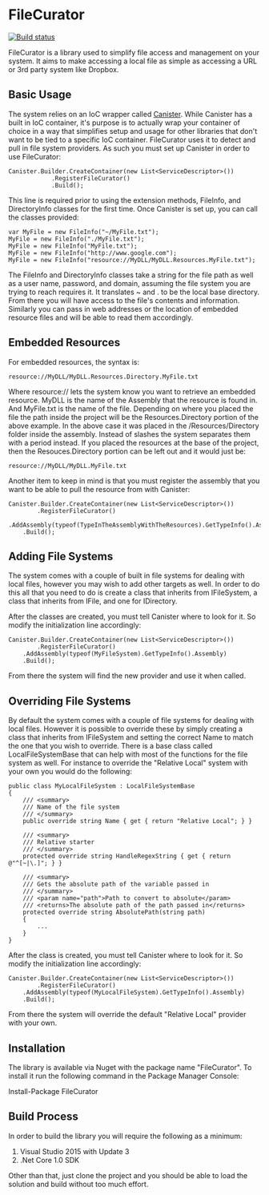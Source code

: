 # FileCurator

[![Build status](https://ci.appveyor.com/api/projects/status/3qlv7ffawn9lhxav?svg=true)](https://ci.appveyor.com/project/JaCraig/filecurator)

FileCurator is a library used to simplify file access and management on your system. It aims to make accessing a local file as simple as accessing a URL or 3rd party system like Dropbox.

## Basic Usage

The system relies on an IoC wrapper called [Canister](https://github.com/JaCraig/Canister). While Canister has a built in IoC container, it's purpose is to actually wrap your container of choice in a way that simplifies setup and usage for other libraries that don't want to be tied to a specific IoC container. FileCurator uses it to detect and pull in file system providers. As such you must set up Canister in order to use FileCurator:

    Canister.Builder.CreateContainer(new List<ServiceDescriptor>())
                .RegisterFileCurator()
                .Build();
	
This line is required prior to using the extension methods, FileInfo, and DirectoryInfo classes for the first time. Once Canister is set up, you can call the classes provided:

    var MyFile = new FileInfo("~/MyFile.txt");
	MyFile = new FileInfo("./MyFile.txt");
	MyFile = new FileInfo("MyFile.txt");
	MyFile = new FileInfo("http://www.google.com");
	MyFile = new FileInfo("resource://MyDLL/MyDLL.Resources.MyFile.txt");
	
The FileInfo and DirectoryInfo classes take a string for the file path as well as a user name, password, and domain, assuming the file system you are trying to reach requires it. It translates ~ and . to be the local base directory. From there you will have access to the file's contents and information. Similarly you can pass in web addresses or the location of embedded resource files and will be able to read them accordingly.

## Embedded Resources

For embedded resources, the syntax is:

    resource://MyDLL/MyDLL.Resources.Directory.MyFile.txt
    
Where resource:// lets the system know you want to retrieve an embedded resource. MyDLL is the name of the Assembly that the resource is found in. And MyFile.txt is the name of the file. Depending on where you placed the file the path inside the project will be the Resources.Directory portion of the above example. In the above case it was placed in the /Resources/Directory folder inside the assembly. Instead of slashes the system separates them with a period instead. If you placed the resources at the base of the project, then the Resouces.Directory portion can be left out and it would just be:

    resource://MyDLL/MyDLL.MyFile.txt

Another item to keep in mind is that you must register the assembly that you want to be able to pull the resource from with Canister:

    Canister.Builder.CreateContainer(new List<ServiceDescriptor>())
    		.RegisterFileCurator()
		.AddAssembly(typeof(TypeInTheAssemblyWithTheResources).GetTypeInfo().Assembly)
		.Build();

## Adding File Systems

The system comes with a couple of built in file systems for dealing with local files, however you may wish to add other targets as well. In order to do this all that you need to do is create a class that inherits from IFileSystem, a class that inherits from IFile, and one for IDirectory.
	
After the classes are created, you must tell Canister where to look for it. So modify the initialization line accordingly:

    Canister.Builder.CreateContainer(new List<ServiceDescriptor>())
    		.RegisterFileCurator()
		.AddAssembly(typeof(MyFileSystem).GetTypeInfo().Assembly)
		.Build();
	
From there the system will find the new provider and use it when called.

## Overriding File Systems

By default the system comes with a couple of file systems for dealing with local files. However it is possible to override these by simply creating a class that inherits from IFileSystem and setting the correct Name to match the one that you wish to override. There is a base class called LocalFileSystemBase that can help with most of the functions for the file system as well. For instance to override the "Relative Local" system with your own you would do the following:

    public class MyLocalFileSystem : LocalFileSystemBase
    {
        /// <summary>
        /// Name of the file system
        /// </summary>
        public override string Name { get { return "Relative Local"; } }

        /// <summary>
        /// Relative starter
        /// </summary>
        protected override string HandleRegexString { get { return @"^[~|\.]"; } }

        /// <summary>
        /// Gets the absolute path of the variable passed in
        /// </summary>
        /// <param name="path">Path to convert to absolute</param>
        /// <returns>The absolute path of the path passed in</returns>
        protected override string AbsolutePath(string path)
        {
            ...
        }
    }
	
After the class is created, you must tell Canister where to look for it. So modify the initialization line accordingly:

    Canister.Builder.CreateContainer(new List<ServiceDescriptor>())
    		.RegisterFileCurator()
		.AddAssembly(typeof(MyLocalFileSystem).GetTypeInfo().Assembly)
		.Build();
	
From there the system will override the default "Relative Local" provider with your own.

## Installation

The library is available via Nuget with the package name "FileCurator". To install it run the following command in the Package Manager Console:

Install-Package FileCurator

## Build Process

In order to build the library you will require the following as a minimum:

1. Visual Studio 2015 with Update 3
2. .Net Core 1.0 SDK

Other than that, just clone the project and you should be able to load the solution and build without too much effort.
